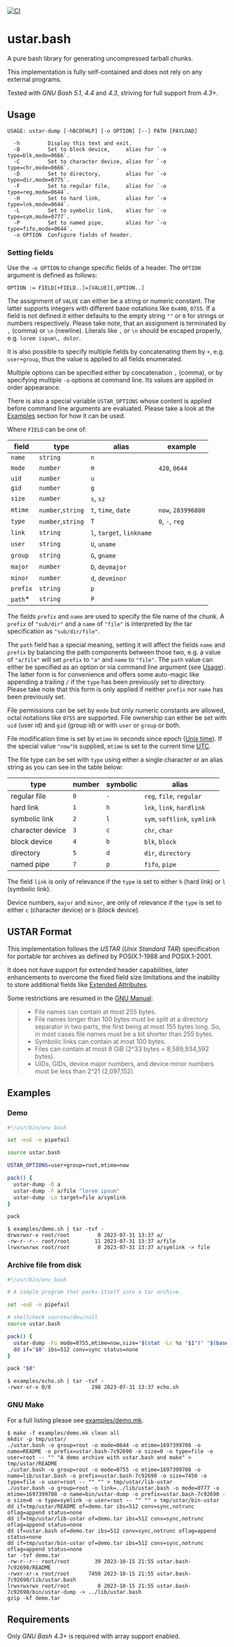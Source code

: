 [![CI](https://github.com/goregath/ustar.bash/actions/workflows/tests.yml/badge.svg)](https://github.com/goregath/ustar.bash/actions/workflows/tests.yml)

# ustar.bash

A pure bash library for generating uncompressed tarball chunks.

This implementation is fully self-contained and does not rely on any external programs.

Tested with _GNU Bash 5.1_, _4.4_ and _4.3_, striving for full support from _4.3+_.

## Usage

    USAGE: ustar-dump [-hBCDFHLP] [-o OPTION] [--] PATH [PAYLOAD]
    
      -h         Display this text and exit.
      -B         Set to block device,     alias for `-o type=blk,mode=0666`.
      -C         Set to character device, alias for `-o type=chr,mode=0666`.
      -D         Set to directory,        alias for `-o type=dir,mode=0775`.
      -F         Set to regular file,     alias for `-o type=reg,mode=0644`.
      -H         Set to hard link,        alias for `-o type=lnk,mode=0644`.
      -L         Set to symbolic link,    alias for `-o type=sym,mode=0777`.
      -P         Set to named pipe,       alias for `-o type=fifo,mode=0644`.
      -o OPTION  Configure fields of header.


### Setting fields

Use the `-o OPTION` to change specific fields of a header. The `OPTION` argument is defined as follows:

    OPTION := FIELD[+FIELD..]=[VALUE][,OPTION..]

The assignment of `VALUE` can either be a string or numeric constant. The latter supports integers with different base
notations like `0x400`, `0755`. If a field is not defined it either defaults to the empty string `""` or `0` for strings
or numbers respectively. Please take note, that an assignment is terminated by `,` (comma) or `\n` (newline). Literals
like `,` or `\n` should be escaped properly, e.g. `lorem ispum\, dolor`.

It is also possible to specify multiple fields by concatenating them by `+`, e.g. `user+group`, thus the value is
applied to all fields enumerated.

Multiple options can be specified either by concatenation `,` (comma), or by specifying multiple `-o` options at command
line. Its values are applied in order appearance.

There is also a special variable `USTAR_OPTIONS` whose content is applied before command line arguments are evaluated.
Please take a look at the [Examples](#examples) section for how it can be used.

Where `FIELD` can be one of:

| field    | type              | alias                     | example            |
|----------|-------------------|---------------------------|--------------------|
| `name`   | `string`          | `n`                       |                    |
| `mode`   | `number`          | `m`                       | `420`, `0644`      |
| `uid`    | `number`          | `u`                       |                    |
| `gid`    | `number`          | `g`                       |                    |
| `size`   | `number`          | `s`, `sz`                 |                    |
| `mtime`  | `number`,`string` | `t`, `time`, `date`       | `now`, `283996800` |
| `type`   | `number`,`string` | `T`                       | `0`, `-`, `reg`    |
| `link`   | `string`          | `l`, `target`, `linkname` |                    |
| `user`   | `string`          | `U`, `uname`              |                    |
| `group`  | `string`          | `G`, `gname`              |                    |
| `major`  | `number`          | `D`, `devmajor`           |                    |
| `minor`  | `number`          | `d`, `devminor`           |                    |
| `prefix` | `string`          | `p`                       |                    |
| `path`\* | `string`          | `P`                       |                    |

The fields `prefix` and `name` are used to specify the file name of the chunk. A `prefix` of `"sub/dir"` and a `name` of
`"file"` is interpreted by the tar specification as `"sub/dir/file"`.

The `path` field has a special meaning, setting it will affect the fields `name` and `prefix` by balancing the path
components between those two, e.g. a value of `"a/file"` will set `prefix` to `"a"` and `name` to `"file"`. The `path`
value can either be specified as an option or via command line argument (see [Usage](#usage)). The latter form is for
convenience and offers some auto-magic like appending a trailing `/` if the `type` has been previously set to directory.
Please take note that this form is only applied if neither `prefix` nor `name` has been previously set.

File permissions can be set by `mode` but only numeric constants are allowed, octal notations like `0755` are supported.
File ownership can either be set with `uid` (user id) and `gid` (group id) or with `user` or `group` or both.

File modification time is set by `mtime` in seconds since epoch ([Unix time][wiki-unixtime]). If the special value
`"now"`is supplied, `mtime` is set to the current time [UTC][wiki-utc].

The file type can be set with `type` using either a single character or an alias string as you can see in the table
below: 

| type             | number | symbolic | alias                        |
|------------------|--------|----------|------------------------------|
| regular file     | `0`    | `-`      | `reg`, `file`, `regular`     | 
| hard link        | `1`    | `h`      | `lnk`, `link`, `hardlink`    |
| symbolic link    | `2`    | `l`      | `sym`, `softlink`, `symlink` |
| character device | `3`    | `c`      | `chr`, `char`                |
| block device     | `4`    | `b`      | `blk`, `block`               |
| directory        | `5`    | `d`      | `dir`, `directory`           |
| named pipe       | `7`    | `p`      | `fifo`, `pipe`               |

The field `link` is only of relevance if the `type` is set to either `h` (hard link) or `l` (symbolic link).

Device numbers, `major` and `minor`, are only of relevance if the `type` is set to either `c` (character device) or `b`
(block device).

## USTAR Format

This implementation follows the *USTAR* (*Unix Standard TAR*) specification for portable *tar* archives as defined by
POSIX.1-1988 and POSIX.1-2001. 

It does not have support for extended header capabilities, later enhancements to overcome the fixed field size
limitations and the inability to store additional fields like [Extended Attributes][xattr(7)]. 

Some restrictions are resumed in the [GNU Manual][gnu-manual-tar-format]:

> * File names can contain at most 255 bytes.
> * File names longer than 100 bytes must be split at a directory separator in two parts, the first being at most 155
>   bytes long. So, in most cases file names must be a bit shorter than 255 bytes.
> * Symbolic links can contain at most 100 bytes.
> * Files can contain at most 8 GiB (2^33 bytes = 8,589,934,592 bytes).
> * UIDs, GIDs, device major numbers, and device minor numbers must be less than 2^21 (2,097,152). 

## Examples

### Demo

```bash
#!/usr/bin/env bash

set -euE -o pipefail

source ustar.bash

USTAR_OPTIONS=user+group=root,mtime=now

pack() {
  ustar-dump -D a
  ustar-dump -F a/file "lorem ipsum"
  ustar-dump -Lo target=file a/symlink
}

pack
```

```plain
$ examples/demo.sh | tar -tvf -
drwxrwxr-x root/root         0 2023-07-31 13:37 a/
-rw-r--r-- root/root        11 2023-07-31 13:37 a/file
lrwxrwxrwx root/root         0 2023-07-31 13:37 a/symlink -> file
```

### Archive file from disk

```bash
#!/usr/bin/env bash

# A simple program that packs itself into a tar archive.

set -euE -o pipefail

# shellcheck source=/dev/null
source ustar.bash

pack() {
  ustar-dump -Fo mode=0755,mtime=now,size="$(stat -Lc %s "$1")" "$(basename "$1")"
  dd if="$0" ibs=512 conv=sync status=none
}

pack "$0"
```

```plain
$ examples/echo.sh | tar -tvf -
-rwxr-xr-x 0/0             298 2023-07-31 13:37 echo.sh
```

### GNU Make

For a full listing please see [examples/demo.mk](examples/demo.mk).

```plain
$ make -f examples/demo.mk clean all
mkdir -p tmp/ustar/
./ustar.bash -o group=root -o mode=0644 -o mtime=1697399708 -o name=README -o prefix=ustar.bash-7c92690 -o size=0 -o type=file -o user=root -- "" "A demo archive with ustar.bash and make" > tmp/ustar/README
./ustar.bash -o group=root -o mode=0755 -o mtime=1697399708 -o name=lib/ustar.bash -o prefix=ustar.bash-7c92690 -o size=7450 -o type=file -o user=root -- "" "" > tmp/ustar/lib-ustar
./ustar.bash -o group=root -o link=../lib/ustar.bash -o mode=0777 -o mtime=1697399708 -o name=bin/ustar-dump -o prefix=ustar.bash-7c92690 -o size=0 -o type=symlink -o user=root -- "" "" > tmp/ustar/bin-ustar
dd if=tmp/ustar/README of=demo.tar ibs=512 conv=sync,notrunc oflag=append status=none 
dd if=tmp/ustar/lib-ustar of=demo.tar ibs=512 conv=sync,notrunc oflag=append status=none 
dd if=ustar.bash of=demo.tar ibs=512 conv=sync,notrunc oflag=append status=none 
dd if=tmp/ustar/bin-ustar of=demo.tar ibs=512 conv=sync,notrunc oflag=append status=none 
tar -tvf demo.tar
-rw-r--r-- root/root        39 2023-10-15 21:55 ustar.bash-7c92690/README
-rwxr-xr-x root/root      7450 2023-10-15 21:55 ustar.bash-7c92690/lib/ustar.bash
lrwxrwxrwx root/root         0 2023-10-15 21:55 ustar.bash-7c92690/bin/ustar-dump -> ../lib/ustar.bash
gzip -kf demo.tar
```

## Requirements

Only _GNU Bash 4.3+_ is required with array support enabled.

[wiki-unixtime]: https://en.wikipedia.org/wiki/Unix_time "Wikipedia: Unix Time"
[wiki-utc]: https://en.wikipedia.org/wiki/Coordinated_Universal_Time "Wikipedia: Coordinated Universal Time"
[gnu-manual-tar-format]: https://www.gnu.org/software/tar/manual/tar.html#Formats "GNU Tar Manual: Formats"
[gnu-manual-tar-standard]: https://www.gnu.org/software/tar/manual/tar.html#Standard "GNU Tar Manual: Standard"
[xattr(7)]: http://www.kernel.org/doc/man-pages/online/pages/man7/xattr.7.html "Manpage of xattr(7)" 
